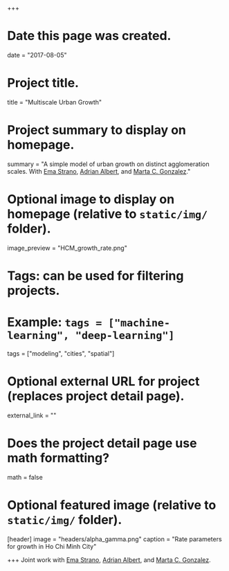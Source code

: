 +++
# Date this page was created.
date = "2017-08-05"

# Project title.
title = "Multiscale Urban Growth"

# Project summary to display on homepage.
summary = "A simple model of urban growth on distinct agglomeration scales. With [Ema Strano](https://scholar.google.com/citations?user=HsubcWgAAAAJ&hl=en), [Adrian Albert](https://web.stanford.edu/~adalbert/), and [Marta C. Gonzalez](https://scholar.google.com/citations?user=YAGjro8AAAAJ&hl=en)."

# Optional image to display on homepage (relative to `static/img/` folder).
image_preview = "HCM_growth_rate.png"

# Tags: can be used for filtering projects.
# Example: `tags = ["machine-learning", "deep-learning"]`
tags = ["modeling", "cities", "spatial"]

# Optional external URL for project (replaces project detail page).
external_link = ""

# Does the project detail page use math formatting?
math = false

# Optional featured image (relative to `static/img/` folder).
[header]
image = "headers/alpha_gamma.png"
caption = "Rate parameters for growth in Ho Chi Minh City"

+++
Joint work with [Ema Strano](https://scholar.google.com/citations?user=HsubcWgAAAAJ&hl=en), [Adrian Albert](https://web.stanford.edu/~adalbert/), and [Marta C. Gonzalez](https://scholar.google.com/citations?user=YAGjro8AAAAJ&hl=en).